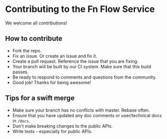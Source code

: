 # Contributing to the Fn Flow Service

We welcome all contributions!

## How to contribute
   * Fork the repo.
   * Fix an issue. Or create an issue and fix it.
   * Create a pull request. Reference the issue that you are fixing.
   * Your branch will be built by our CI system. Make sure that this build passes.
   * Be ready to respond to comments and questions from the community.
   * Good job! Thanks for being awesome!
   
## Tips for a swift merge
   * Make sure your branch has no conflicts with master. Rebase often.
   * Ensure that you have updated any doc comments or user/technical docs in `/docs`.
   * Don't make breaking changes to the public APIs.
   * Write tests - especially for public APIs.
